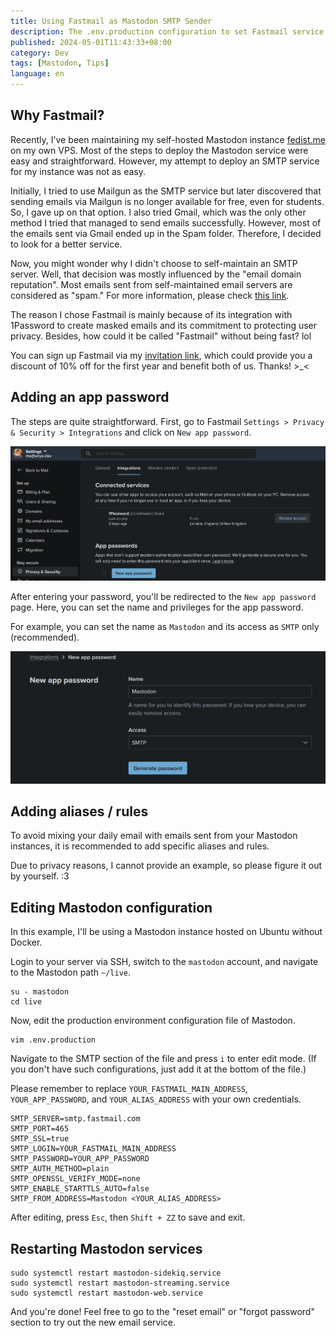 ```yaml
---
title: Using Fastmail as Mastodon SMTP Sender
description: The .env.production configuration to set Fastmail service as Mastodon SMTP Sender Service
published: 2024-05-01T11:43:33+08:00
category: Dev
tags: [Mastodon, Tips]
language: en
---
```


## Why Fastmail?

Recently, I've been maintaining my self-hosted Mastodon instance [fedist.me](https://fedist.me) on my own VPS. Most of the steps to deploy the Mastodon service were easy and straightforward. However, my attempt to deploy an SMTP service for my instance was not as easy.

Initially, I tried to use Mailgun as the SMTP service but later discovered that sending emails via Mailgun is no longer available for free, even for students. So, I gave up on that option. I also tried Gmail, which was the only other method I tried that managed to send emails successfully. However, most of the emails sent via Gmail ended up in the Spam folder. Therefore, I decided to look for a better service.

Now, you might wonder why I didn't choose to self-maintain an SMTP server. Well, that decision was mostly influenced by the "email domain reputation". Most emails sent from self-maintained email servers are considered as "spam." For more information, please check [this link](https://www.reddit.com/r/selfhosted/comments/t8gqir/why_you_really_dont_want_to_selfhost_your_own/).

The reason I chose Fastmail is mainly because of its integration with 1Password to create masked emails and its commitment to protecting user privacy. Besides, how could it be called "Fastmail" without being fast? lol

You can sign up Fastmail via my [invitation link](https://join.fastmail.com/8ddbc185), which could provide you a discount of 10% off for the first year and benefit both of us. Thanks! >\_<

## Adding an app password

The steps are quite straightforward. First, go to Fastmail `Settings > Privacy & Security > Integrations` and click on `New app password`.

![Fastmail Settings (Integration)](fastmail-settings.png)

After entering your password, you'll be redirected to the `New app password` page. Here, you can set the name and privileges for the app password.

For example, you can set the name as `Mastodon` and its access as `SMTP` only (recommended).

![Fastmail New App Password](fastmail-app-password.png)

## Adding aliases / rules

To avoid mixing your daily email with emails sent from your Mastodon instances, it is recommended to add specific aliases and rules.

Due to privacy reasons, I cannot provide an example, so please figure it out by yourself. :3

## Editing Mastodon configuration

In this example, I'll be using a Mastodon instance hosted on Ubuntu without Docker.

Login to your server via SSH, switch to the `mastodon` account, and navigate to the Mastodon path `~/live`.

```shell
su - mastodon
cd live
```

Now, edit the production environment configuration file of Mastodon.

```shell
vim .env.production
```

Navigate to the SMTP section of the file and press `i` to enter edit mode. (If you don't have such configurations, just add it at the bottom of the file.)

Please remember to replace `YOUR_FASTMAIL_MAIN_ADDRESS`, `YOUR_APP_PASSWORD`, and `YOUR_ALIAS_ADDRESS` with your own credentials.

```shell
SMTP_SERVER=smtp.fastmail.com
SMTP_PORT=465
SMTP_SSL=true
SMTP_LOGIN=YOUR_FASTMAIL_MAIN_ADDRESS
SMTP_PASSWORD=YOUR_APP_PASSWORD
SMTP_AUTH_METHOD=plain
SMTP_OPENSSL_VERIFY_MODE=none
SMTP_ENABLE_STARTTLS_AUTO=false
SMTP_FROM_ADDRESS=Mastodon <YOUR_ALIAS_ADDRESS>
```

After editing, press `Esc`, then `Shift + ZZ` to save and exit.

## Restarting Mastodon services

```shell
sudo systemctl restart mastodon-sidekiq.service
sudo systemctl restart mastodon-streaming.service
sudo systemctl restart mastodon-web.service
```

And you're done! Feel free to go to the "reset email" or "forgot password" section to try out the new email service.
